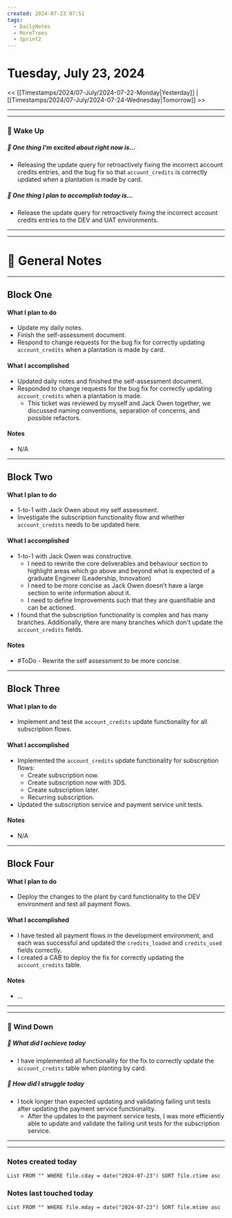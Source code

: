 ```yaml
---
created: 2024-07-23 07:51
tags:
  - DailyNotes
  - MoreTrees
  - Sprint2
---
```




#  Tuesday, July 23, 2024

<< [[Timestamps/2024/07-July/2024-07-22-Monday|Yesterday]] | [[Timestamps/2024/07-July/2024-07-24-Wednesday|Tomorrow]] >>

---
---
### 📅 Wake Up
##### 🙌 One thing I'm excited about right now is...
- Releasing the update query for retroactively fixing the incorrect account credits entries, and the bug fix so that `account_credits` is correctly updated when a plantation is made by card.

##### 🚀 One thing I plan to accomplish today is...
-  Release the update query for retroactively fixing the incorrect account credits entries to the DEV and UAT environments.

---
---
# 📝 General Notes
---

## Block One
#### What I plan to do
- Update my daily notes.
- Finish the self-assessment document.
- Respond to change requests for the bug fix for correctly updating `account_credits` when a plantation is made by card.
#### What I accomplished
- Updated daily notes and finished the self-assessment document.
- Responded to change requests for the bug fix for correctly updating `account_credits` when a plantation is made.
	- This ticket was reviewed by myself and Jack Owen together, we discussed naming conventions, separation of concerns, and possible refactors. 
#### Notes
- N/A
---
## Block Two
#### What I plan to do
- 1-to-1 with Jack Owen about my self assessment.
- Investigate the subscription functionality flow and whether `account_credits` needs to be updated here. 
#### What I accomplished
- 1-to-1 with Jack Owen was constructive.
	- I need to rewrite the core deliverables and behaviour section to highlight areas which go above and beyond what is expected of a graduate Engineer (Leadership, Innovation)
	- I need to be more concise as Jack Owen doesn't have a large section to write information about it.
	- I need to define Improvements such that they are quantifiable and can be actioned.
- I found that the subscription functionality is complex and has many branches. Additionally, there are many branches which don't update the `account_credits` fields.
#### Notes
- #ToDo - Rewrite the self assessment to be more concise.
---
## Block Three
#### What I plan to do
- Implement and test the `account_credits` update functionality for all subscription flows.
#### What I accomplished
- Implemented the `account_credits` update functionality for subscription flows:
	- Create subscription now.
	- Create subscription now with 3DS.
	- Create subscription later.
	- Recurring subscription.
- Updated the subscription service and payment service unit tests. 
#### Notes
- N/A
---
## Block Four
#### What I plan to do
- Deploy the changes to the plant by card functionality to the DEV environment and test all payment flows.
#### What I accomplished
- I have tested all payment flows in the development environment, and each was successful and updated the `credits_loaded` and `credits_used` fields correctly.
- I created a CAB to deploy the fix for correctly updating the `account_credits` table.
#### Notes
- ...

---
---
### 📅 Wind Down
##### 🙌 What did I achieve today
- I have implemented all functionality for the fix to correctly update the `account_credits` table when planting by card.

##### 🚀 How did I struggle today
* I took longer than expected updating and validating failing unit tests after updating the payment service functionality.
	* After the updates to the payment service tests, I was more efficiently able to update and validate the failing unit tests for the subscription service.

---
---
### Notes created today
```dataview
List FROM "" WHERE file.cday = date("2024-07-23") SORT file.ctime asc
```

### Notes last touched today
```dataview
List FROM "" WHERE file.mday = date("2024-07-23") SORT file.mtime asc
```